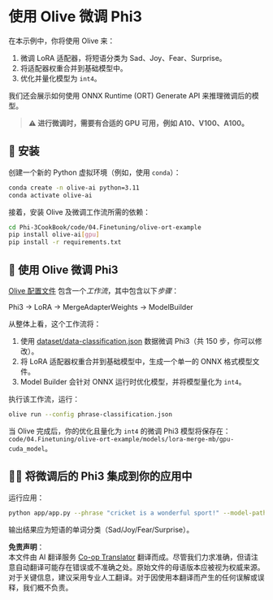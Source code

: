 <!--
CO_OP_TRANSLATOR_METADATA:
{
  "original_hash": "4164123a700fecd535d850f09506d72a",
  "translation_date": "2025-05-07T15:15:25+00:00",
  "source_file": "code/04.Finetuning/olive-ort-example/README.md",
  "language_code": "zh"
}
-->
# 使用 Olive 微调 Phi3

在本示例中，你将使用 Olive 来：

1. 微调 LoRA 适配器，将短语分类为 Sad、Joy、Fear、Surprise。
1. 将适配器权重合并到基础模型中。
1. 优化并量化模型为 `int4`。

我们还会展示如何使用 ONNX Runtime (ORT) Generate API 来推理微调后的模型。

> **⚠️ 进行微调时，需要有合适的 GPU 可用，例如 A10、V100、A100。**

## 💾 安装

创建一个新的 Python 虚拟环境（例如，使用 `conda`）：

```bash
conda create -n olive-ai python=3.11
conda activate olive-ai
```

接着，安装 Olive 及微调工作流所需的依赖：

```bash
cd Phi-3CookBook/code/04.Finetuning/olive-ort-example
pip install olive-ai[gpu]
pip install -r requirements.txt
```

## 🧪 使用 Olive 微调 Phi3
[Olive 配置文件](../../../../../code/04.Finetuning/olive-ort-example/phrase-classification.json) 包含一个*工作流*，其中包含以下*步骤*：

Phi3 -> LoRA -> MergeAdapterWeights -> ModelBuilder

从整体上看，这个工作流将：

1. 使用 [dataset/data-classification.json](../../../../../code/04.Finetuning/olive-ort-example/dataset/dataset-classification.json) 数据微调 Phi3（共 150 步，你可以修改）。
1. 将 LoRA 适配器权重合并到基础模型中，生成一个单一的 ONNX 格式模型文件。
1. Model Builder 会针对 ONNX 运行时优化模型，并将模型量化为 `int4`。

执行该工作流，运行：

```bash
olive run --config phrase-classification.json
```

当 Olive 完成后，你的优化且量化为 `int4` 的微调 Phi3 模型将保存在：`code/04.Finetuning/olive-ort-example/models/lora-merge-mb/gpu-cuda_model`。

## 🧑‍💻 将微调后的 Phi3 集成到你的应用中

运行应用：

```bash
python app/app.py --phrase "cricket is a wonderful sport!" --model-path models/lora-merge-mb/gpu-cuda_model
```

输出结果应为短语的单词分类（Sad/Joy/Fear/Surprise）。

**免责声明**：  
本文件由 AI 翻译服务 [Co-op Translator](https://github.com/Azure/co-op-translator) 翻译而成。尽管我们力求准确，但请注意自动翻译可能存在错误或不准确之处。原始文件的母语版本应被视为权威来源。对于关键信息，建议采用专业人工翻译。对于因使用本翻译而产生的任何误解或误释，我们概不负责。